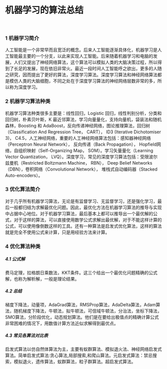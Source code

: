 # 机器学习的算法总结
 
### 1	机器学习简介
人工智能是一个非常早而且宽泛的概念。后来人工智能逐渐具体化，机器学习是人工智能最主要的一个分支，以此来实现人工智能。后来随着机器学习和电脑的发展，人们又提出了神经网络算法，这个算法可以模拟人类的大脑决策过程，所以得到了长足的发展，现在依旧非常火。最近一段时间人工智能呼之欲出，更多的人随之研究，因而提出了更好的算法，深度学习算法。深度学习算法和神经网络算法都是模仿人类的大脑细胞，不同之处在于深度学习算法的神经网络层数非常的多，所以称为深度学习。<br>

### 2	机器学习算法种类
机器学习算法种类很多主要是：线性回归，Logistic 回归，线性判别分析，分类和回归树，朴素贝叶斯，K 最近邻算法，学习向量量化，支持向量机，袋装法和随机森林，Boosting 和 AdaBoost，反向传递神经网络，图论推理算法，回归树（Classification And Regression Tree， CART）， ID3 (Iterative Dichotomiser 3)， C4.5，人工神经网络，重要的人工神经网络算法包括：感知器神经网络（Perceptron Neural Network）， 反向传递（Back Propagation）， Hopfield网络，自组织映射（Self-Organizing Map， SOM）。学习矢量量化（Learning Vector Quantization， LVQ）。深度学习，常见的深度学习算法包括：受限波尔兹曼机（Restricted Boltzmann Machine， RBN）， Deep Belief Networks（DBN），卷积网络（Convolutional Network）， 堆栈式自动编码器（Stacked Auto-encoders）。<br>
### 3	优化算法简介
对于几乎所有机器学习算法，无论是有监督学习、无监督学习，还是强化学习，最后一般都归结为求解最优化问题。因此，最优化方法在机器学习算法的推导与实现中占据中心地位。对于机器学习算法，最后基本上都可以推导出一个最优解的公式，对于这样的算法，可以直接使用数学公式求解出最优解，对于不能这样计算的公式，可以使用像倒数这样的工具。还有一种算法是启发式优化算法，这样的算法就是完全不使用公式来计算，只是用经验方法来计算。<br>
### 4	优化算法种类
##### 4.1	公式解
费马定理，拉格朗日乘数法，KKT条件。这三个给出一个最优化问题精确的公式解，也称为解析解，一般是理论结果。<br>
##### 4.2	总结
梯度下降法，动量项，AdaGrad算法，RMSProp算法，AdaDelta算法，Adam算法，随机梯度下降法，牛顿法，拟牛顿法，可信域牛顿法，分治法，坐标下降法，SMO算法，分阶段优化，动态规划算法。他们是在要给出极值点的精确计算公式非常困难的情况下，用数值计算方法近似求解得到最优点。<br>
##### 4.3	常见各算法对比表
启发式算法以仿自然体算法为主，主要有蚁群算法、模拟退火法、神经网络启发式算法。简单启发式算法:贪心算法,局部搜索,和爬山算法。元启发式算法：禁忌搜索，模拟退火，遗传算法，蚁群算法，粒子群算法。超启发式算法。<br>

